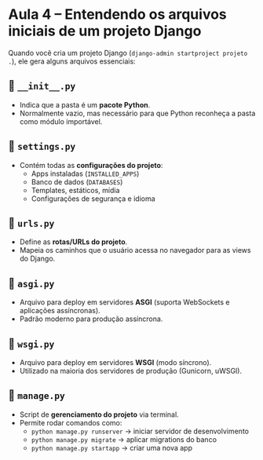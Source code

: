 # Aula 4 – Entendendo os arquivos iniciais de um projeto Django

Quando você cria um projeto Django (`django-admin startproject projeto .`), ele gera alguns arquivos essenciais:

## 🔹 `__init__.py`

- Indica que a pasta é um **pacote Python**.
- Normalmente vazio, mas necessário para que Python reconheça a pasta como módulo importável.

## 🔹 `settings.py`

- Contém todas as **configurações do projeto**:
  - Apps instaladas (`INSTALLED_APPS`)
  - Banco de dados (`DATABASES`)
  - Templates, estáticos, mídia
  - Configurações de segurança e idioma

## 🔹 `urls.py`

- Define as **rotas/URLs do projeto**.
- Mapeia os caminhos que o usuário acessa no navegador para as views do Django.

## 🔹 `asgi.py`

- Arquivo para deploy em servidores **ASGI** (suporta WebSockets e aplicações assíncronas).
- Padrão moderno para produção assíncrona.

## 🔹 `wsgi.py`

- Arquivo para deploy em servidores **WSGI** (modo síncrono).
- Utilizado na maioria dos servidores de produção (Gunicorn, uWSGI).

## 🔹 `manage.py`

- Script de **gerenciamento do projeto** via terminal.
- Permite rodar comandos como:
  - `python manage.py runserver` → iniciar servidor de desenvolvimento
  - `python manage.py migrate` → aplicar migrations do banco
  - `python manage.py startapp` → criar uma nova app
